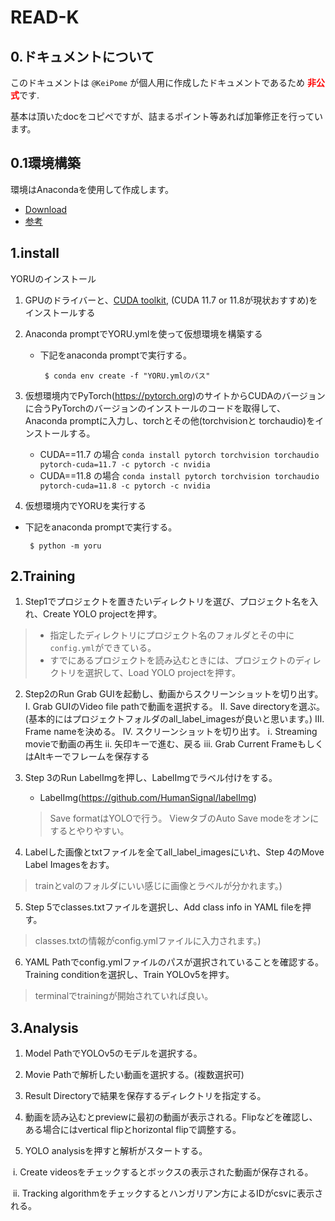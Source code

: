 # READ-K

## 0.ドキュメントについて

このドキュメントは `@KeiPome` が個人用に作成したドキュメントであるため <b><span style="color:red;">非公式</span></b>です.

基本は頂いたdocをコピペですが、詰まるポイント等あれば加筆修正を行っています。

## 0.1環境構築

環境はAnacondaを使用して作成します。

- [Download](https://www.anaconda.com/download)
- [参考](https://www.python.jp/install/anaconda/)

## 1.install

YORUのインストール

1. GPUのドライバーと、[CUDA toolkit](https://developer.nvidia.com/cuda-toolkit), (CUDA 11.7 or 11.8が現状おすすめ)をインストールする

2. Anaconda promptでYORU.ymlを使って仮想環境を構築する
   - 下記をanaconda promptで実行する。
   
     ` $ conda env create -f "YORU.ymlのパス"` 
     

3. 仮想環境内でPyTorch(https://pytorch.org)のサイトからCUDAのバージョンに合うPyTorchのバージョンのインストールのコードを取得して、Anaconda promptに入力し、torchとその他(torchvisionと torchaudio)をインストールする。

   - CUDA==11.7 の場合
     `conda install pytorch torchvision torchaudio pytorch-cuda=11.7 -c pytorch -c nvidia`
   - CUDA==11.8 の場合
     `conda install pytorch torchvision torchaudio pytorch-cuda=11.8 -c pytorch -c nvidia`

4. 仮想環境内でYORUを実行する
  - 下記をanaconda promptで実行する。

     ` $ python -m yoru` 


## 2.Training

1. Step1でプロジェクトを置きたいディレクトリを選び、プロジェクト名を入れ、Create YOLO projectを押す。

> - 指定したディレクトリにプロジェクト名のフォルダとその中に`config.yml`ができている。
> - すでにあるプロジェクトを読み込むときには、プロジェクトのディレクトリを選択して、Load YOLO projectを押す。

2. Step2のRun Grab GUIを起動し、動画からスクリーンショットを切り出す。
   Ⅰ. Grab GUIのVideo file pathで動画を選択する。
   Ⅱ. Save directoryを選ぶ。 (基本的にはプロジェクトフォルダのall_label_imagesが良いと思います。)
   Ⅲ. Frame nameを決める。
   Ⅳ. スクリーンショットを切り出す。
      ⅰ. Streaming movieで動画の再生
      ⅱ. 矢印キーで進む、戻る
      ⅲ. Grab Current FrameもしくはAltキーでフレームを保存する

3. Step 3のRun LabelImgを押し、LabelImgでラベル付けをする。

   -  LabelImg(https://github.com/HumanSignal/labelImg)

     > Save formatはYOLOで行う。 ViewタブのAuto Save modeをオンにするとやりやすい。


4. Labelした画像とtxtファイルを全てall_label_imagesにいれ、Step 4のMove Label Imagesをおす。
   
> trainとvalのフォルダにいい感じに画像とラベルが分かれます。)

5. Step 5でclasses.txtファイルを選択し、Add class info in YAML fileを押す。

> classes.txtの情報がconfig.ymlファイルに入力されます。)

6. YAML Pathでconfig.ymlファイルのパスが選択されていることを確認する。Training conditionを選択し、Train YOLOv5を押す。

> terminalでtrainingが開始されていれば良い。

## 3.Analysis 

1. Model PathでYOLOv5のモデルを選択する。

2. Movie Pathで解析したい動画を選択する。(複数選択可)

3. Result Directoryで結果を保存するディレクトリを指定する。

4. 動画を読み込むとpreviewに最初の動画が表示される。Flipなどを確認し、ある場合にはvertical flipとhorizontal flipで調整する。

5. YOLO analysisを押すと解析がスタートする。

​     	i. Create videosをチェックするとボックスの表示された動画が保存される。

​    	ii.  Tracking algorithmをチェックするとハンガリアン方によるIDがcsvに表示される。

